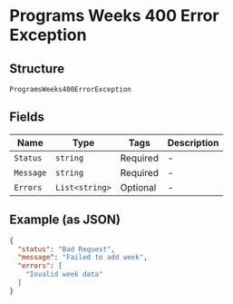 
# Programs Weeks 400 Error Exception

## Structure

`ProgramsWeeks400ErrorException`

## Fields

| Name | Type | Tags | Description |
|  --- | --- | --- | --- |
| `Status` | `string` | Required | - |
| `Message` | `string` | Required | - |
| `Errors` | `List<string>` | Optional | - |

## Example (as JSON)

```json
{
  "status": "Bad Request",
  "message": "Failed to add week",
  "errors": [
    "Invalid week data"
  ]
}
```

